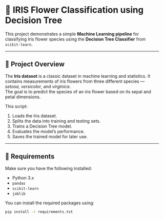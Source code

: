 # 🌸 IRIS Flower Classification using Decision Tree

This project demonstrates a simple **Machine Learning pipeline** for classifying Iris flower species using the **Decision Tree Classifier** from `scikit-learn`.

---

## 📘 Project Overview

The **Iris dataset** is a classic dataset in machine learning and statistics. It contains measurements of iris flowers from three different species — *setosa*, *versicolor*, and *virginica*.  
The goal is to predict the species of an iris flower based on its sepal and petal dimensions.

This script:
1. Loads the Iris dataset.
2. Splits the data into training and testing sets.
3. Trains a Decision Tree model.
4. Evaluates the model’s performance.
5. Saves the trained model for later use.

---

## 🧩 Requirements

Make sure you have the following installed:

- Python 3.x  
- `pandas`  
- `scikit-learn`  
- `joblib`  

You can install the required packages using:

```bash
pip install -r requirements.txt
